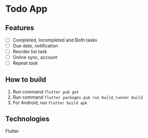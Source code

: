 # Todo App

## Features
- [ ] Completed, Incompleted and Both tasks
- [ ] Due date, notification
- [ ] Reorder list task
- [ ] Online sync, account
- [ ] Repeat task

## How to build
1. Run command `flutter pub get`
2. Run command `flutter packages pub run build_runner build`
3. For Android, run `flutter build apk`

## Technologies
Flutter